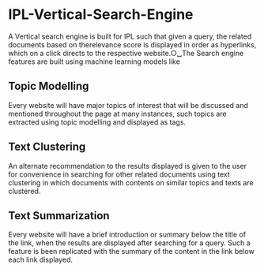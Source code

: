 # IPL-Vertical-Search-Engine

A Vertical search engine is built for IPL such that given a query, the related documents based on therelevance score is displayed in order as hyperlinks, which on a click directs to the respective website.○␣The Search engine features are built using machine learning models like 

## Topic Modelling 
Every website will have major topics of interest that will be discussed and mentioned throughout the page at many instances, such topics are extracted using topic modelling and displayed as tags.

## Text Clustering 
An alternate recommendation to the results displayed is given to the user for convenience in searching for other related documents using text clustering in which documents with contents on similar topics and texts are clustered.

## Text Summarization
Every website will have a brief introduction or summary below the title of the link, when the results are displayed after searching for a query. Such a feature is been replicated with the summary of the content in the link below each link displayed.
